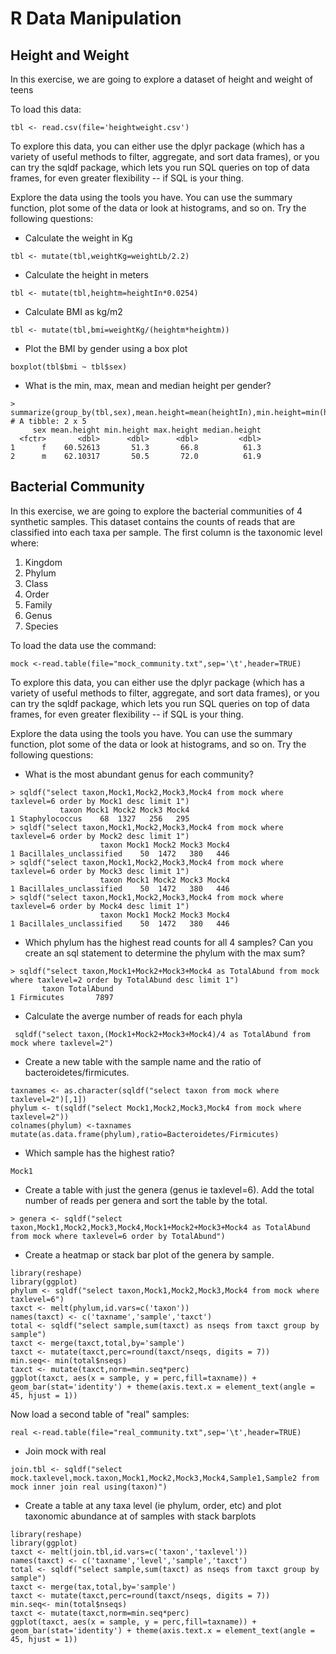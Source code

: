 # R Data Manipulation

## Height and Weight

In this exercise, we are going to explore a dataset of height and weight of teens

To load this data:
```
tbl <- read.csv(file='heightweight.csv')
```

To explore this data, you can either use the dplyr package (which has a variety of useful methods to filter, aggregate, and sort data frames), or you can try the sqldf package, which lets you run SQL queries on top of data frames, for even greater flexibility -- if SQL is your thing.

Explore the data using the tools you have. You can use the summary function, plot some of the data or look at histograms, and so on.  Try the following questions:

* Calculate the weight in Kg
```
tbl <- mutate(tbl,weightKg=weightLb/2.2)
```
* Calculate the  height in meters
```
tbl <- mutate(tbl,heightm=heightIn*0.0254)
```
* Calculate BMI as kg/m2
```
tbl <- mutate(tbl,bmi=weightKg/(heightm*heightm))
```
* Plot the BMI by gender using a box plot
```
boxplot(tbl$bmi ~ tbl$sex)
```
* What is the min, max, mean and median height per gender?
```
> summarize(group_by(tbl,sex),mean.height=mean(heightIn),min.height=min(heightIn),max.height=max(heightIn),median.height=median(heightIn))
# A tibble: 2 x 5
     sex mean.height min.height max.height median.height
  <fctr>       <dbl>      <dbl>      <dbl>         <dbl>
1      f    60.52613       51.3       66.8          61.3
2      m    62.10317       50.5       72.0          61.9
```

## Bacterial Community

In this exercise, we are going to explore the bacterial communities of 4 synthetic samples.  This dataset contains the counts of reads that are classified into each taxa per sample.  The first column is the taxonomic level where:

1. Kingdom
2. Phylum
3. Class
4. Order
5. Family
6. Genus
7. Species

To load the data use the command:
```
mock <-read.table(file="mock_community.txt",sep='\t',header=TRUE)
```

To explore this data, you can either use the dplyr package (which has a variety of useful methods to filter, aggregate, and sort data frames), or you can try the sqldf package, which lets you run SQL queries on top of data frames, for even greater flexibility -- if SQL is your thing.

Explore the data using the tools you have. You can use the summary function, plot some of the data or look at histograms, and so on.  Try the following questions:

* What is the most abundant genus for each community?
```
> sqldf("select taxon,Mock1,Mock2,Mock3,Mock4 from mock where taxlevel=6 order by Mock1 desc limit 1")
           taxon Mock1 Mock2 Mock3 Mock4
1 Staphylococcus    68  1327   256   295
> sqldf("select taxon,Mock1,Mock2,Mock3,Mock4 from mock where taxlevel=6 order by Mock2 desc limit 1")
                    taxon Mock1 Mock2 Mock3 Mock4
1 Bacillales_unclassified    50  1472   380   446
> sqldf("select taxon,Mock1,Mock2,Mock3,Mock4 from mock where taxlevel=6 order by Mock3 desc limit 1")
                    taxon Mock1 Mock2 Mock3 Mock4
1 Bacillales_unclassified    50  1472   380   446
> sqldf("select taxon,Mock1,Mock2,Mock3,Mock4 from mock where taxlevel=6 order by Mock4 desc limit 1")
                    taxon Mock1 Mock2 Mock3 Mock4
1 Bacillales_unclassified    50  1472   380   446
```
* Which phylum has the highest read counts for all 4 samples?  Can you create an sql statement to determine the phylum with the max sum?
```
> sqldf("select taxon,Mock1+Mock2+Mock3+Mock4 as TotalAbund from mock where taxlevel=2 order by TotalAbund desc limit 1")
       taxon TotalAbund
1 Firmicutes       7897
```
* Calculate the averge number of reads for each phyla
```
 sqldf("select taxon,(Mock1+Mock2+Mock3+Mock4)/4 as TotalAbund from mock where taxlevel=2")
```

* Create a new table with the sample name and the ratio of bacteroidetes/firmicutes.
```
taxnames <- as.character(sqldf("select taxon from mock where taxlevel=2")[,1])
phylum <- t(sqldf("select Mock1,Mock2,Mock3,Mock4 from mock where taxlevel=2"))
colnames(phylum) <-taxnames
mutate(as.data.frame(phylum),ratio=Bacteroidetes/Firmicutes)
```
* Which sample has the highest ratio?
```
Mock1
```
* Create a table with just the genera (genus ie taxlevel=6).  Add the total number of reads per genera and sort the table by the total.
```
> genera <- sqldf("select taxon,Mock1,Mock2,Mock3,Mock4,Mock1+Mock2+Mock3+Mock4 as TotalAbund from mock where taxlevel=6 order by TotalAbund")
```
* Create a heatmap or stack bar plot of the genera by sample.
```
library(reshape)
library(ggplot)
phylum <- sqldf("select taxon,Mock1,Mock2,Mock3,Mock4 from mock where taxlevel=6")
taxct <- melt(phylum,id.vars=c('taxon'))
names(taxct) <- c('taxname','sample','taxct')
total <- sqldf("select sample,sum(taxct) as nseqs from taxct group by sample")
taxct <- merge(taxct,total,by='sample')
taxct <- mutate(taxct,perc=round(taxct/nseqs, digits = 7))
min.seq<- min(total$nseqs)
taxct <- mutate(taxct,norm=min.seq*perc)
ggplot(taxct, aes(x = sample, y = perc,fill=taxname)) + geom_bar(stat='identity') + theme(axis.text.x = element_text(angle = 45, hjust = 1))
```

Now load a second table of "real" samples:
```
real <-read.table(file="real_community.txt",sep='\t',header=TRUE)
```

* Join mock with real
```
join.tbl <- sqldf("select mock.taxlevel,mock.taxon,Mock1,Mock2,Mock3,Mock4,Sample1,Sample2 from mock inner join real using(taxon)")
```

* Create a table at any taxa level (ie phylum, order, etc) and plot taxonomic abundance at of samples with stack barplots
```
library(reshape)
library(ggplot)
taxct <- melt(join.tbl,id.vars=c('taxon','taxlevel'))
names(taxct) <- c('taxname','level','sample','taxct')
total <- sqldf("select sample,sum(taxct) as nseqs from taxct group by sample")
taxct <- merge(tax,total,by='sample')
taxct <- mutate(taxct,perc=round(taxct/nseqs, digits = 7))
min.seq<- min(total$nseqs)
taxct <- mutate(taxct,norm=min.seq*perc)
ggplot(taxct, aes(x = sample, y = perc,fill=taxname)) + geom_bar(stat='identity') + theme(axis.text.x = element_text(angle = 45, hjust = 1))
```




